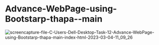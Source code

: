 # Advance-WebPage-using-Bootstarp-thapa--main

![screencapture-file-C-Users-Dell-Desktop-Task-12-Advance-WebPage-using-Bootstarp-thapa-main-index-html-2023-03-04-11_09_26](https://user-images.githubusercontent.com/120628111/222943569-96c83581-abdf-4f37-9f78-665537201864.png)
